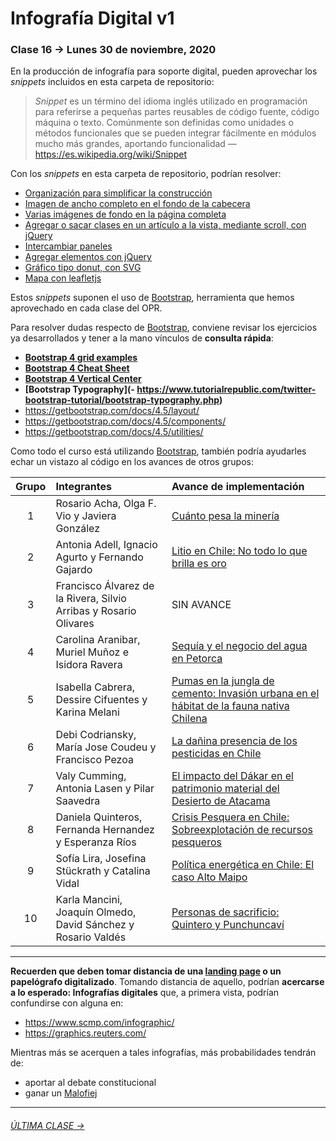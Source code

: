 # Infografía Digital v1

### Clase 16 → Lunes 30 de noviembre, 2020

En la producción de infografía para soporte digital, pueden aprovechar los *snippets* incluidos en esta carpeta de repositorio: 

> *Snippet* es un término del idioma inglés utilizado en programación para referirse a pequeñas partes reusables de código fuente, código máquina o texto. Comúnmente son definidas como unidades o métodos funcionales que se pueden integrar fácilmente en módulos mucho más grandes, aportando funcionalidad — https://es.wikipedia.org/wiki/Snippet

Con los *snippets* en esta carpeta de repositorio, podrían resolver: 

- [Organización para simplificar la construcción](https://profesorfaco.github.io/dno075-2020/clase-16/snippets/organizacion.html)
- [Imagen de ancho completo en el fondo de la cabecera](https://profesorfaco.github.io/dno075-2020/clase-16/snippets/encabezado.html)
- [Varias imágenes de fondo en la página completa](https://profesorfaco.github.io/dno075-2020/clase-16/snippets/imagenes_de_fondo.html)
- [Agregar o sacar clases en un artículo a la vista, mediante scroll, con jQuery](https://profesorfaco.github.io/dno075-2020/clase-16/snippets/viendo_un_article.html)
- [Intercambiar paneles](https://profesorfaco.github.io/dno075-2020/clase-16/snippets/intercambiar_paneles.html)
- [Agregar elementos con jQuery](https://profesorfaco.github.io/dno075-2020/clase-16/snippets/agregar_elementos.html)
- [Gráfico tipo donut, con SVG](https://profesorfaco.github.io/dno075-2020/clase-16/snippets/grafico_donut_simple.html)
- [Mapa con leafletjs](https://profesorfaco.github.io/dno075-2020/clase-16/snippets/mapa.html)

Estos *snippets* suponen el uso de [Bootstrap](https://getbootstrap.com/), herramienta que hemos aprovechado en cada clase del OPR. 

Para resolver dudas respecto de [Bootstrap](https://getbootstrap.com/), conviene revisar los ejercicios ya desarrollados y tener a la mano vínculos de **consulta rápida**:

- **[Bootstrap 4 grid examples](https://getbootstrap.com/docs/4.5/examples/grid/)**
- **[Bootstrap 4 Cheat Sheet](https://hackerthemes.com/bootstrap-cheatsheet/)**
- **[Bootstrap 4 Vertical Center](https://medium.com/wdstack/bootstrap-4-vertical-center-1211448a2eff)**
- **[Bootstrap Typography](- https://www.tutorialrepublic.com/twitter-bootstrap-tutorial/bootstrap-typography.php)**
- https://getbootstrap.com/docs/4.5/layout/
- https://getbootstrap.com/docs/4.5/components/
- https://getbootstrap.com/docs/4.5/utilities/

Como todo el curso está utilizando [Bootstrap](https://getbootstrap.com/), también podría ayudarles echar un vistazo al código en los avances de otros grupos:

| Grupo | Integrantes | Avance de implementación | 
|:-----:|:---------|:-------|
| 1 | Rosario Acha, Olga F. Vio y Javiera González | [Cuánto pesa la minería](https://extra-activista.github.io/avance-05/) |
| 2 | Antonia Adell, Ignacio Agurto y Fernando Gajardo | [Litio en Chile: No todo lo que brilla es oro](https://litidos.github.io/30-nov/) |
| 3 | Francisco Álvarez de la Rivera, Silvio Arribas y Rosario Olivares | SIN AVANCE |
| 4 | Carolina Aranibar, Muriel Muñoz e Isidora Ravera | [Sequía y el negocio del agua en Petorca](https://paltorcas.github.io/pre-examen/) |
| 5 | Isabella Cabrera, Dessire Cifuentes y	Karina Melani | [Pumas en la jungla de cemento: Invasión urbana en el hábitat de la fauna nativa Chilena](https://kugagraphic.github.io/Pruebas-Infograf-a-Examen/) |
| 6 | Debi Codriansky, María Jose Coudeu y Francisco Pezoa | [La dañina presencia de los pesticidas en Chile](https://opteros.github.io/trabajandohtml02/) |
| 7 | Valy Cumming, Antonia Lasen y Pilar Saavedra | [El impacto del Dákar en el patrimonio material del Desierto de Atacama](https://anti-motos.github.io/examen/) |
| 8 | Daniela Quinteros, Fernanda Hernandez y Esperanza Ríos | [Crisis Pesquera en Chile: Sobreexplotación de recursos pesqueros](https://playaplastica.github.io/nov30/) |
| 9 | Sofía Lira, Josefina Stückrath y Catalina Vidal | [Política energética en Chile: El caso Alto Maipo](https://electricass.github.io/html-actualizado/) |
| 10 | Karla Mancini, Joaquín Olmedo, David Sánchez y Rosario Valdés | [Personas de sacrificio: Quintero y Punchuncaví](https://personas-de-sacrificio.github.io/html-primer-avance/) |

- - - - - - - - - - - 

**Recuerden que deben tomar distancia de una [landing page](https://startbootstrap.com/themes/landing-pages) o un papelógrafo digitalizado**. Tomando distancia de aquello, podrían **acercarse a lo esperado: Infografías digitales** que, a primera vista, podrían confundirse con alguna en:

- https://www.scmp.com/infographic/
- https://graphics.reuters.com/

Mientras más se acerquen a tales infografías, más probabilidades tendrán de:

- aportar al debate constitucional
- ganar un [Malofiej](https://www.malofiejgraphics.com/awards#categories)

- - - - - - - - - - - 

###### [ÚLTIMA CLASE →](https://github.com/profesorfaco/dno075-2020/tree/gh-pages/clase-17)
